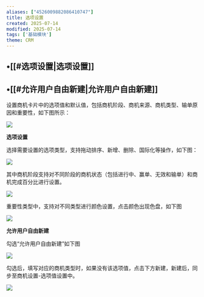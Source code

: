 ```yaml
---
aliases: ["4526009882086410747"]
title: 选项设置
created: 2025-07-14
modified: 2025-07-14
tags: ['基础模块']
theme: CRM
---
```


## •[[#选项设置|选项设置]]

## •[[#允许用户自由新建|允许用户自由新建]]

设置商机卡片中的选项值和默认值，包括商机阶段、商机来源、商机类型、输单原因和重要性，如下图所示：

**![](ba0e5e57e16916bcdc85413fe847dc9b.jpg)**

**选项设置**

选择需要设置的选项类型，支持拖动排序、新增、删除、国际化等操作，如下图：

![](ddd09929f702f7c6737f2e0f98dd9606.jpg)

其中商机阶段支持对不同阶段的商机状态（包括进行中、赢单、无效和输单）和商机完成百分比进行设置。

![](d454028129698c4d1ca0f90d1a02455e.jpg)

重要性类型中，支持对不同类型进行颜色设置，点击颜色出现色盘，如下图

![](d1f91038b413024193df707c80aee0d7.jpg)

**允许用户自由新建**

勾选“允许用户自由新建”如下图

![](efa0d0ea62cb68090f33d526c1014935.jpg)

勾选后，填写对应的商机类型时，如果没有该选项值，点击下方新建，新建后，同步至商机设置-选项值设置中。

![](eaee695591b9982ff9c3d8b3f48a4504.jpg)